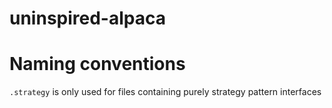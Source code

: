 # uninspired-alpaca

# Naming conventions

`.strategy` is only used for files containing purely strategy pattern interfaces
